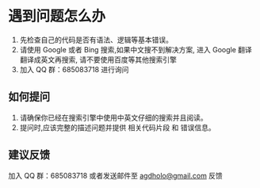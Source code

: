 # 遇到问题怎么办

1. 先检查自己的代码是否有语法、逻辑等基本错误。 
2. 请使用 Google 或者 Bing 搜索,如果中文搜不到解决方案, 进入 Google 翻译 翻译成英文再搜索, 请不要使用百度等其他搜索引擎
3. 加入 QQ 群：685083718 进行询问

## 如何提问

1. 请确保你已经在搜索引擎中使用中英文仔细的搜索并且阅读。 
2. 提问时,应该完整的描述问题并提供 相关代码片段 和 错误信息。 

## 建议反馈

加入 QQ 群：685083718 或者发送邮件至 agdholo@gmail.com 反馈